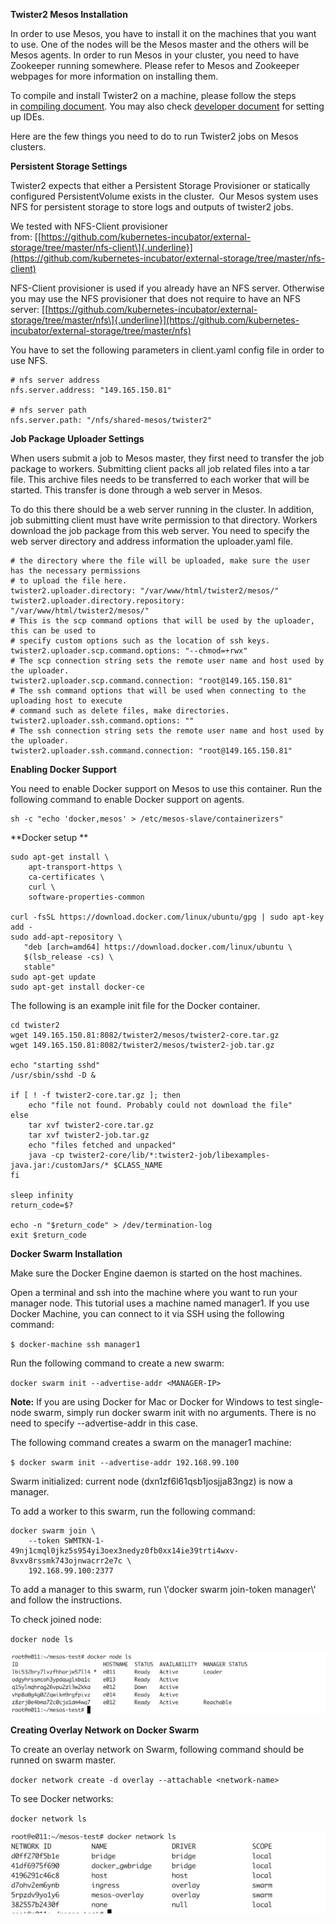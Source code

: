 **Twister2 Mesos Installation**

In order to use Mesos, you have to install it on the machines that you
want to use. One of the nodes will be the Mesos master and the others
will be Mesos agents. In order to run Mesos in your cluster, you need to
have Zookeeper running somewhere. Please refer to Mesos and Zookeeper
webpages for more information on installing them.

To compile  and install Twister2 on a machine, please follow the steps
in [compiling document](../compiling.md).
You may also check [developer
document](../../developers/developer-environment.md) for
setting up IDEs.

Here are the few things you need to do to run Twister2 jobs on Mesos
clusters.

**Persistent Storage Settings**

Twister2 expects that either a Persistent Storage Provisioner or
statically configured PersistentVolume exists in the cluster.  Our Mesos
system uses NFS for persistent storage to store logs and outputs of
twister2 jobs.

We tested with NFS-Client provisioner
from: [\[https://github.com/kubernetes-incubator/external-storage/tree/master/nfs-client\]{.underline}](https://github.com/kubernetes-incubator/external-storage/tree/master/nfs-client)

NFS-Client provisioner is used if you already have an NFS server.
Otherwise you may use the NFS provisioner that does not require to have
an NFS
server: [\[https://github.com/kubernetes-incubator/external-storage/tree/master/nfs\]{.underline}](https://github.com/kubernetes-incubator/external-storage/tree/master/nfs)

You have to set the following parameters in client.yaml config file in
order to use NFS.

    # nfs server address
    nfs.server.address: "149.165.150.81"

    # nfs server path
    nfs.server.path: "/nfs/shared-mesos/twister2"

**Job Package Uploader Settings**

When users submit a job to Mesos master, they first need to transfer the
job package to workers. Submitting client packs all job related files
into a tar file. This archive files needs to be transferred to each
worker that will be started. This transfer is done through a web server
in Mesos.

To do this there should be a web server running in the cluster. In
addition, job submitting client must have write permission to that
directory. Workers download the job package from this web server. You
need to specify the web server directory and address information
the uploader.yaml file.

    # the directory where the file will be uploaded, make sure the user has the necessary permissions
    # to upload the file here.
    twister2.uploader.directory: "/var/www/html/twister2/mesos/"
    twister2.uploader.directory.repository: "/var/www/html/twister2/mesos/"
    # This is the scp command options that will be used by the uploader, this can be used to
    # specify custom options such as the location of ssh keys.
    twister2.uploader.scp.command.options: "--chmod=+rwx"
    # The scp connection string sets the remote user name and host used by the uploader.
    twister2.uploader.scp.command.connection: "root@149.165.150.81"
    # The ssh command options that will be used when connecting to the uploading host to execute
    # command such as delete files, make directories.
    twister2.uploader.ssh.command.options: ""
    # The ssh connection string sets the remote user name and host used by the uploader.
    twister2.uploader.ssh.command.connection: "root@149.165.150.81"

**Enabling Docker Support**

You need to enable Docker support on Mesos to use this container. Run
the following command to enable Docker support on agents.

    sh -c "echo 'docker,mesos' > /etc/mesos-slave/containerizers"

**Docker setup **

    sudo apt-get install \
        apt-transport-https \
        ca-certificates \
        curl \
        software-properties-common

    curl -fsSL https://download.docker.com/linux/ubuntu/gpg | sudo apt-key add -
    sudo add-apt-repository \
       "deb [arch=amd64] https://download.docker.com/linux/ubuntu \
       $(lsb_release -cs) \
       stable"
    sudo apt-get update
    sudo apt-get install docker-ce

The following is an example init file for the Docker container.

    cd twister2
    wget 149.165.150.81:8082/twister2/mesos/twister2-core.tar.gz
    wget 149.165.150.81:8082/twister2/mesos/twister2-job.tar.gz

    echo "starting sshd"
    /usr/sbin/sshd -D &

    if [ ! -f twister2-core.tar.gz ]; then 
        echo "file not found. Probably could not download the file"
    else
        tar xvf twister2-core.tar.gz
        tar xvf twister2-job.tar.gz
        echo "files fetched and unpacked"
        java -cp twister2-core/lib/*:twister2-job/libexamples-java.jar:/customJars/* $CLASS_NAME
    fi

    sleep infinity
    return_code=$?

    echo -n "$return_code" > /dev/termination-log
    exit $return_code

**Docker Swarm Installation**

Make sure the Docker Engine daemon is started on the host machines.

Open a terminal and ssh into the machine where you want to run your
manager node. This tutorial uses a machine named manager1. If you use
Docker Machine, you can connect to it via SSH using the following
command:

`$ docker-machine ssh manager1`

Run the following command to create a new swarm:

`docker swarm init --advertise-addr <MANAGER-IP>`

**Note:** If you are using Docker for Mac or Docker for Windows to test
single-node swarm, simply run docker swarm init with no arguments. There
is no need to specify --advertise-addr in this case.

The following command creates a swarm on the manager1 machine:

`$ docker swarm init --advertise-addr 192.168.99.100`

Swarm initialized: current node (dxn1zf6l61qsb1josjja83ngz) is now a
manager.

To add a worker to this swarm, run the following command:

    docker swarm join \
        --token SWMTKN-1-49nj1cmql0jkz5s954yi3oex3nedyz0fb0xx14ie39trti4wxv-8vxv8rssmk743ojnwacrr2e7c \
        192.168.99.100:2377

To add a manager to this swarm, run \\'docker swarm join-token manager\\'
and follow the instructions.

To check joined node:

`docker node ls`

![docker node](dockernode.png)

**Creating Overlay Network on Docker Swarm**

To create an overlay network on Swarm, following command should be
runned on swarm master.

`docker network create -d overlay --attachable <network-name>`

To see Docker networks:

`docker network ls`

![docker network](dockernetwork.png)
